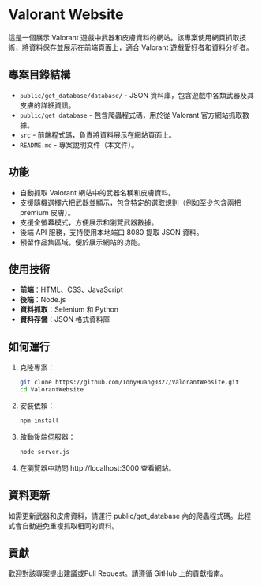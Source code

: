 # Valorant Website

這是一個展示 Valorant 遊戲中武器和皮膚資料的網站。該專案使用網頁抓取技術，將資料保存並展示在前端頁面上，適合 Valorant 遊戲愛好者和資料分析者。

## 專案目錄結構

- `public/get_database/database/` - JSON 資料庫，包含遊戲中各類武器及其皮膚的詳細資訊。
- `public/get_database` - 包含爬蟲程式碼，用於從 Valorant 官方網站抓取數據。
- `src` - 前端程式碼，負責將資料展示在網站頁面上。
- `README.md` - 專案說明文件（本文件）。

## 功能

- 自動抓取 Valorant 網站中的武器名稱和皮膚資料。
- 支援隨機選擇六把武器並顯示，包含特定的選取規則（例如至少包含兩把 premium 皮膚）。
- 支援全螢幕模式，方便展示和瀏覽武器數據。
- 後端 API 服務，支持使用本地端口 8080 提取 JSON 資料。
- 預留作品集區域，便於展示網站的功能。

## 使用技術

- **前端**：HTML、CSS、JavaScript
- **後端**：Node.js
- **資料抓取**：Selenium 和 Python
- **資料存儲**：JSON 格式資料庫

## 如何運行

1. 克隆專案：

   ```bash
   git clone https://github.com/TonyHuang0327/ValorantWebsite.git
   cd ValorantWebsite

2. 安裝依賴：
   
   ```bash
   npm install
   
4. 啟動後端伺服器：
   ```bash
   node server.js

5. 在瀏覽器中訪問 http://localhost:3000 查看網站。

## 資料更新

如需更新武器和皮膚資料，請運行 public/get_database 內的爬蟲程式碼。此程式會自動避免重複抓取相同的資料。

## 貢獻

歡迎對該專案提出建議或Pull Request。請遵循 GitHub 上的貢獻指南。
